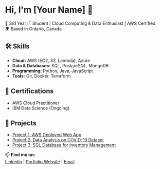 # Hi, I'm [Your Name] 👋  
🚀 3rd Year IT Student | Cloud Computing & Data Enthusiast | AWS Certified  
🌍 Based in Ontario, Canada  

## 🛠 Skills  
- **Cloud:** AWS (EC2, S3, Lambda), Azure  
- **Data & Databases:** SQL, PostgreSQL, MongoDB  
- **Programming:** Python, Java, JavaScript  
- **Tools:** Git, Docker, Terraform  

## 📜 Certifications  
- AWS Cloud Practitioner  
- IBM Data Science (Ongoing)  

## 🔨 Projects  
- [Project 1: AWS Deployed Web App](#)  
- [Project 2: Data Analysis on COVID-19 Dataset](#)  
- [Project 3: SQL Database for Inventory Management](#)  

📫 **Find me on:**  
[LinkedIn](https://linkedin.com/in/yourprofile) | [Portfolio Website](#) | [Email](mailto:your-email@example.com)
